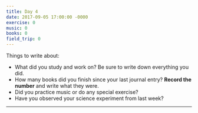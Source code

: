 ```yaml
---
title: Day 4
date: 2017-09-05 17:00:00 -0000
exercise: 0
music: 0
books: 0
field_trip: 0
---
```

Things to write about:

* What did you study and work on? Be sure to write down everything you did.
* How many books did you finish since your last journal entry? **Record the number** and write what they were.
* Did you practice music or do any special exercise?
* Have you observed your science experiment from last week?

***

